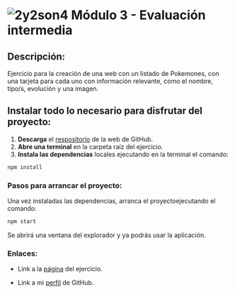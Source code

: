 # ![2y2son4](./public/favicon2.ico) **Módulo 3 - Evaluación intermedia**

## **Descripción:**

Ejercicio para la creación de una web con un listado de Pokemones, con una tarjeta para cada uno con información relevante, como el
nombre, tipo/s, evolución y una imagen.

## Instalar todo lo necesario para disfrutar del proyecto:

1. **Descarga** el [respositorio](https://github.com/Adalab/modulo-3-evaluacion-intermedia-2y2son4.git) de la web de GitHub.
1. **Abre una terminal** en la carpeta raíz del ejercicio.
1. **Instala las dependencias** locales ejecutando en la terminal el comando:

```bash
npm install
```

### Pasos para arrancar el proyecto:

Una vez instaladas las dependencias, arranca el proyectoejecutando el comando:

```bash
npm start
```

Se abrirá una ventana del explorador y ya podrás usar la aplicación.

### **Enlaces:**

- Link a la [página](https://beta.adalab.es/modulo-3-evaluacion-intermedia-2y2son4/) del ejercicio.

- Link a mi [perfil](https://github.com/2y2son4) de GitHub.
